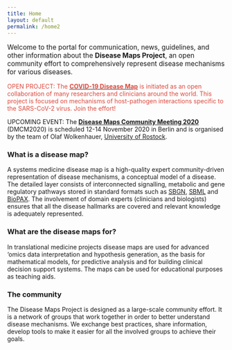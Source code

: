 ```yaml
---
title: Home
layout: default
permalink: /home2
---
```


<p style="font-size:110%;">Welcome to the portal for communication, news, guidelines, and other information about the <strong>Disease Maps Project</strong>, an open community effort to comprehensively represent disease mechanisms for various diseases.</p>

<p style="color:#DD493E">OPEN PROJECT: The <strong><a href="https://covid.pages.uni.lu/map_curation" target="_blank"><font color="#DD493E">COVID-19 Disease Map</font></a></strong> is initiated as an open collaboration of many researchers and clinicians around the world. This project is focused on mechanisms of host-pathogen interactions specific to the SARS-CoV-2 virus. Join the effort!</p>
        
<p>UPCOMING EVENT: The <strong><a href="/DMCM2020">Disease Maps Community Meeting 2020</a></strong> (DMCM2020) is scheduled 12-14 November 2020 in Berlin and is organised by the team of Olaf Wolkenhauer, <a href="https://www.sbi.uni-rostock.de/team">University of Rostock</a>.</p>
        
### What is a disease map?

<p>A systems medicine disease map is a high-quality expert community-driven representation of disease mechanisms, a conceptual model of a disease. The detailed layer consists of interconnected signalling, metabolic and gene regulatory pathways stored in standard formats such as <a href="http://sbgn.org/" target="_blank">SBGN</a>, <a href="http://sbml.org/" target="_blank">SBML</a> and <a href="http://biopax.org/" target="_blank">BioPAX</a>. The involvement of domain experts (clinicians and biologists) ensures that all the disease hallmarks are covered and relevant knowledge is adequately represented.</p>
        
### What are the disease maps for?  

<p>In translational medicine projects disease maps are used for advanced ‘omics data interpretation and hypothesis generation, as the basis for mathematical models, for predictive analysis and for building clinical decision support systems. The maps can be used for educational purposes as teaching aids.</p>
        
### The community     

<p>The Disease Maps Project is designed as a large-scale community effort. It is a network of groups that work together in order to better understand disease mechanisms. We exchange best practices, share information, develop tools  to make it easier for all the involved groups to achieve their goals.</p>
